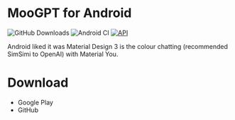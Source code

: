 # MooGPT for Android
![GitHub Downloads](https://img.shields.io/github/downloads/MooGPT/android/total.svg?style=flat&label=Downloads) ![Android CI](https://github.com/MooGPT/android/actions/workflows/android.yml/badge.svg) [![API](https://img.shields.io/badge/API-22%2B-brightgreen.svg?style=flat)](https://android-arsenal.com/api?level=22)

Android liked it was Material Design 3 is the colour chatting (recommended SimSimi to OpenAI) with Material You.
# Download
- Google Play
- GitHub
